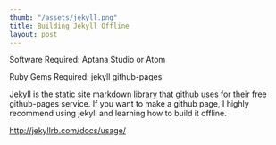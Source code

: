 ```yaml
---
thumb: "/assets/jekyll.png"
title: Building Jekyll Offline
layout: post
---
```


Software Required:
Aptana Studio or Atom

Ruby Gems Required:
jekyll
github-pages

Jekyll is the static site markdown library that github uses for their free github-pages service.  If you want to make a github page, I highly recommend using jekyll and learning how to build it offline.  

http://jekyllrb.com/docs/usage/
